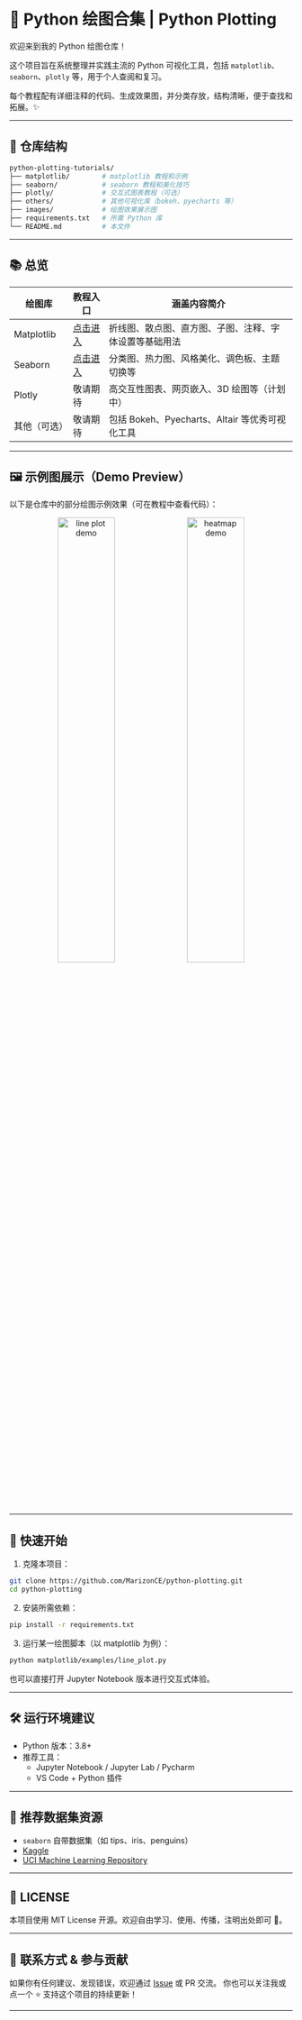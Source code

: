 # 🎨 Python 绘图合集 | Python Plotting

欢迎来到我的 Python 绘图仓库！

这个项目旨在系统整理并实践主流的 Python 可视化工具，包括 `matplotlib`、`seaborn`、`plotly` 等，用于个人查阅和复习。

每个教程配有详细注释的代码、生成效果图，并分类存放，结构清晰，便于查找和拓展。✨

---

## 🧭 仓库结构

```bash
python-plotting-tutorials/
├── matplotlib/        # matplotlib 教程和示例
├── seaborn/           # seaborn 教程和美化技巧
├── plotly/            # 交互式图表教程（可选）
├── others/            # 其他可视化库（bokeh、pyecharts 等）
├── images/            # 绘图效果展示图
├── requirements.txt   # 所需 Python 库
└── README.md          # 本文件
```

---

## 📚 总览

| 绘图库       | 教程入口                           | 涵盖内容简介                                           |
| ------------ | ---------------------------------- | ------------------------------------------------------ |
| Matplotlib   | [点击进入](./matplotlib/basics.md) | 折线图、散点图、直方图、子图、注释、字体设置等基础用法 |
| Seaborn      | [点击进入](./seaborn/basics.md)    | 分类图、热力图、风格美化、调色板、主题切换等           |
| Plotly       | 敬请期待                           | 高交互性图表、网页嵌入、3D 绘图等（计划中）            |
| 其他（可选） | 敬请期待                           | 包括 Bokeh、Pyecharts、Altair 等优秀可视化工具         |

---

## 🖼️ 示例图展示（Demo Preview）

以下是仓库中的部分绘图示例效果（可在教程中查看代码）：

<p align="center">
  <img src="./images/line_plot_demo.png" alt="line plot demo" width="45%">
  <img src="./images/heatmap_demo.png" alt="heatmap demo" width="45%">
</p>

---

## 🚀 快速开始

1. 克隆本项目：

```bash
git clone https://github.com/MarizonCE/python-plotting.git
cd python-plotting
```

2. 安装所需依赖：

```bash
pip install -r requirements.txt
```

3. 运行某一绘图脚本（以 matplotlib 为例）：

```bash
python matplotlib/examples/line_plot.py
```

也可以直接打开 Jupyter Notebook 版本进行交互式体验。

------

## 🛠️ 运行环境建议

- Python 版本：3.8+
- 推荐工具：
  - Jupyter Notebook / Jupyter Lab / Pycharm
  - VS Code + Python 插件

------

## 📌 推荐数据集资源

- `seaborn` 自带数据集（如 tips、iris、penguins）
- [Kaggle](https://www.kaggle.com/)
- [UCI Machine Learning Repository](https://archive.ics.uci.edu/ml/index.php)

------

## 📖 LICENSE

本项目使用 MIT License 开源。欢迎自由学习、使用、传播，注明出处即可 🙌。

------

## 💬 联系方式 & 参与贡献

如果你有任何建议、发现错误，欢迎通过 [Issue](https://github.com/MarizonCE/python-plotting/issues) 或 PR 交流。
 你也可以关注我或点一个 ⭐ 支持这个项目的持续更新！

------

